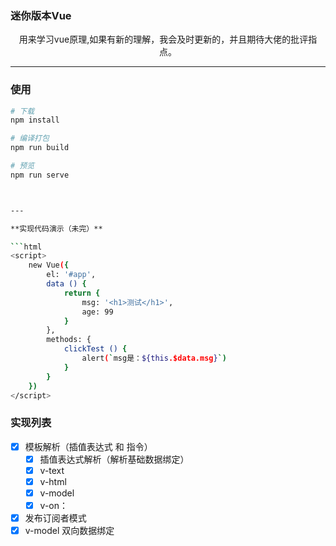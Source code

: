 ### 迷你版本Vue


<p align="center">
用来学习vue原理,如果有新的理解，我会及时更新的，并且期待大佬的批评指点。
</p>

---

### 使用

```sh
# 下载
npm install 

# 编译打包
npm run build

# 预览
npm run serve



---

**实现代码演示（未完）**

​```html
<script>
    new Vue({
        el: '#app',
        data () {
            return {
                msg: '<h1>测试</h1>',
                age: 99
            }
        },
        methods: {
            clickTest () {
                alert(`msg是：${this.$data.msg}`)
            }
        }
    })
</script>
```


### 实现列表

- [x] 模板解析（插值表达式 和 指令）
    - [x] 插值表达式解析（解析基础数据绑定）
    - [x] v-text
    - [x] v-html
    - [x] v-model
    - [x] v-on：
- [x] 发布订阅者模式
- [x] v-model 双向数据绑定
